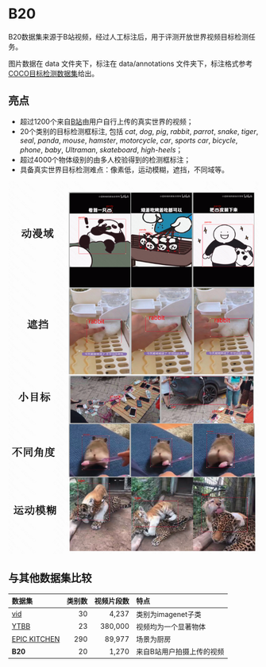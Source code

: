 # B20

B20数据集来源于B站视频，经过人工标注后，用于评测开放世界视频目标检测任务。

图片数据在 data 文件夹下，标注在 data/annotations 文件夹下，标注格式参考[COCO目标检测数据集](https://cocodataset.org/#format-data)给出。

## 亮点

+ 超过1200个来自[B站](https://www.bilibili.com/)由用户自行上传的真实世界的视频；
+ 20个类别的目标检测框标注, 包括 *cat*, *dog*, *pig*, *rabbit*, *parrot*, *snake*, *tiger*, *seal*, *panda*, *mouse*, *hamster*, *motorcycle*, *car*, *sports car*, *bicycle*, *phone*, *baby*, *Ultraman*, *skateboard*, *high-heels*；
+ 超过4000个物体级别的由多人校验得到的检测框标注；
+ 具备真实世界目标检测难点：像素低，运动模糊，遮挡，不同域等。

![examples](B20HARD.png)

## 与其他数据集比较

| 数据集         | 类别数  |  视频片段数 | 特点 |
| :--             | --:     | --:   |:--   |
| [vid](https://image-net.org/challenges/LSVRC/2017/#vid)          | 30  |  4,237|  类别为imagenet子类 |
| [YTBB](https://research.google.com/youtube-bb/explore.html)       | 23  | 380,000 |视频均为一个显著物体 |
| [EPIC KITCHEN](https://epic-kitchens.github.io/2022)  | 290     | 89,977 | 场景为厨房  |
| **B20** | 20   | 1,270 | 来自B站用户拍摄上传的视频 |





